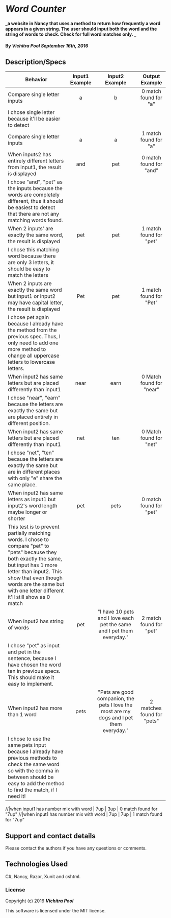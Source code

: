 # _Word Counter_

#### _a website in Nancy that uses a method to return how frequently a word appears in a given string. The user should input both the word and the string of words to check. Check for full word matches only. _

#### By _**Vichitra Pool September 16th, 2016**_

## Description/Specs

| Behavior     | Input1 Example | Input2 Example |Output Example  |
| ------------- |:-------------:| :-----:| :-----:|
|Compare single letter inputs | a | b | 0 match found for "a"
|I chose single letter because it'll be easier to detect
|Compare single letter inputs | a | a | 1 match found for "a"
|When inputs2 has entirely different letters from input1, the result is displayed | and | pet | 0 match found for "and"
|I chose "and", "pet" as the inputs because the words are completely different, thus it should be easiest to detect that there are not any matching words found.
|When 2 inputs' are exactly the same word, the result is displayed | pet | pet | 1 match found for "pet"
|I chose this matching word because there are only 3 letters, it should be easy to match the letters
|When 2 inputs are exactly the same word but input1 or input2 may have capital letter, the result is displayed | Pet | pet | 1 match found for "Pet"
|I chose pet again because I already have the method from the previous spec. Thus, I only need to add one more method to change all uppercase letters to lowercase letters.
|When input2 has same letters but are placed differently than input1 | near | earn | 0 Match found for "near"
|I chose "near", "earn" because the letters are exactly the same but are placed entirely in different position.
|When input2 has same letters but are placed differently than input1 | net | ten | 0 Match found for "net"
|I chose "net", "ten" because the letters are exactly the same but are in different places with only "e" share the same place.
|When input2 has same letters as input1 but input2's word length maybe longer or shorter | pet | pets | 0 match found for "pet"
|This test is to prevent partially matching words. I chose to compare "pet" to "pets" because they both exactly the same, but input has 1 more letter than input2. This show that even though words are the same but with one letter different it'll still show as 0 match
|When input2 has string of words | pet | "I have 10 pets and I love each pet the same and I pet them everyday." | 2 match found for "pet"
|I chose "pet" as input and pet in the sentence, because I have chosen the word ten in previous specs. This should make it easy to implement.
|When input2 has more than 1 word | pets | "Pets are good companion, the pets I love the most are my dogs and I pet them everyday."  | 2 matches found for "pets"
|I chose to use the same pets input because I already have previous methods to check the same word so with the comma in between should be easy to add the method to find the match, if I need it!

//|when input1 has number mix with word | 7up | 3up | 0 match found for "7up"
//|when input1 has number mix with word | 7up | 7up | 1 match found for "7up"




## Support and contact details

Please contact the authors if you have any questions or comments.

## Technologies Used

C#, Nancy, Razor, Xunit and cshtml.

### License

Copyright (c) 2016 **_Vichitra Pool_**

This software is licensed under the MIT license.
